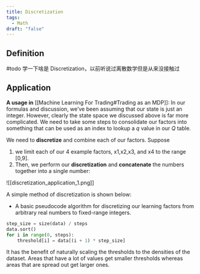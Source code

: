 ```yaml
---
title: Discretization
tags:
  - Math
draft: "false"
---
```

## Definition 
#todo 学一下啥是 Discretization，以前听说过离散数学但是从来没接触过





## Application

**A usage in** [[Machine Learning For Trading#Trading as an MDP]]:
In our formulas and discussion, we’ve been assuming that our state is just an integer. However, clearly the state space we discussed above is far more complicated. We need to take some steps to consolidate our factors into something that can be used as an index to lookup a $q$ value in our $Q$ table.

We need to **discretize** and combine each of our factors. Suppose 
1. we limit each of our 4 example factors, x1,x2,x3, and x4 to the range [0,9].
2. Then, we perform our **discretization** and **concatenate** the numbers together into a single number:

![[discretization_application_1.png]]

A simple method of discretization is shown below:
- A basic pseudocode algorithm for discretizing our learning factors from arbitrary real numbers to fixed-range integers.
```python
step_size = size(data) / steps
data.sort()  
for i in range(0, steps):
    threshold[i] = data[(i + 1) * step_size]
```

It has the benefit of naturally scaling the thresholds to the densities of the dataset. Areas that have a lot of values get smaller thresholds whereas areas that are spread out get larger ones.
